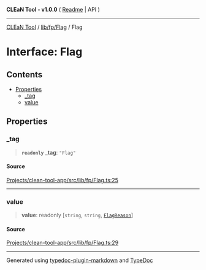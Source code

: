 **CLEaN Tool - v1.0.0** ( [Readme](../../../../README.md) \| API )

***

[CLEaN Tool](../../../../modules.md) / [lib/fp/Flag](../README.md) / Flag

# Interface: Flag

## Contents

- [Properties](Flag.md#properties)
  - [\_tag](Flag.md#tag)
  - [value](Flag.md#value)

## Properties

### \_tag

> **`readonly`** **\_tag**: `"Flag"`

#### Source

[Projects/clean-tool-app/src/lib/fp/Flag.ts:25](https://github.com/yuckyh/clean-tool-app/)

***

### value

> **value**: readonly [`string`, `string`, [`FlagReason`](../type-aliases/FlagReason.md)]

#### Source

[Projects/clean-tool-app/src/lib/fp/Flag.ts:29](https://github.com/yuckyh/clean-tool-app/)

***

Generated using [typedoc-plugin-markdown](https://www.npmjs.com/package/typedoc-plugin-markdown) and [TypeDoc](https://typedoc.org/)
